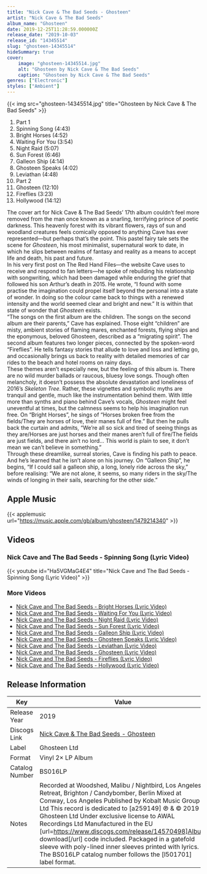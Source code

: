 ```yaml
---
title: "Nick Cave & The Bad Seeds - Ghosteen"
artist: "Nick Cave & The Bad Seeds"
album_name: "Ghosteen"
date: 2019-12-25T11:28:59.000000Z
release_date: "2019-10-03"
release_id: "14345514"
slug: "ghosteen-14345514"
hideSummary: true
cover:
    image: "ghosteen-14345514.jpg"
    alt: "Ghosteen by Nick Cave & The Bad Seeds"
    caption: "Ghosteen by Nick Cave & The Bad Seeds"
genres: ["Electronic"]
styles: ["Ambient"]
---
```


{{< img src="ghosteen-14345514.jpg" title="Ghosteen by Nick Cave & The Bad Seeds" >}}

<!-- section break -->

1. Part 1
2. Spinning Song (4:43)
3. Bright Horses (4:52)
4. Waiting For You (3:54)
5. Night Raid (5:07)
6. Sun Forest (6:46)
7. Galleon Ship (4:14)
8. Ghosteen Speaks (4:02)
9. Leviathan (4:48)
10. Part 2
11. Ghosteen (12:10)
12. Fireflies (3:23)
13. Hollywood (14:12)

<!-- section break -->


The cover art for Nick Cave & The Bad Seeds’ 17th album couldn’t feel more removed from the man once known as a snarling, terrifying prince of poetic darkness. This heavenly forest with its vibrant flowers, rays of sun and woodland creatures feels comically opposed to anything Cave has ever represented—but perhaps that’s the point. This pastel fairy tale sets the scene for <i>Ghosteen</i>, his most minimalist, supernatural work to date, in which he slips between realms of fantasy and reality as a means to accept life and death, his past and future.<br />
In his very first post on The Red Hand Files—the website Cave uses to receive and respond to fan letters—he spoke of rebuilding his relationship with songwriting, which had been damaged while enduring the grief that followed his son Arthur’s death in 2015. He wrote, “I found with some practise the imagination could propel itself beyond the personal into a state of wonder. In doing so the colour came back to things with a renewed intensity and the world seemed clear and bright and new.” It is within that state of wonder that <i>Ghosteen</i> exists.<br />
“The songs on the first album are the children. The songs on the second album are their parents,” Cave has explained. Those eight “children” are misty, ambient stories of flaming mares, enchanted forests, flying ships and the eponymous, beloved Ghosteen, described as a “migrating spirit”. The second album features two longer pieces, connected by the spoken-word “Fireflies”. He tells fantasy stories that allude to love and loss and letting go, and occasionally brings us back to reality with detailed memories of car rides to the beach and hotel rooms on rainy days.<br />
These themes aren’t especially new, but the feeling of this album is. There are no wild murder ballads or raucous, bluesy love songs. Though often melancholy, it doesn’t possess the absolute devastation and loneliness of 2016’s <i>Skeleton Tree</i>. Rather, these vignettes and symbolic myths are tranquil and gentle, much like the instrumentation behind them. With little more than synths and piano behind Cave’s vocals, <i>Ghosteen</i> might feel uneventful at times, but the calmness seems to help his imagination run free. On “Bright Horses”, he sings of “Horses broken free from the fields/They are horses of love, their manes full of fire.” But then he pulls back the curtain and admits, “We’re all so sick and tired of seeing things as they are/Horses are just horses and their manes aren’t full of fire/The fields are just fields, and there ain’t no lord… This world is plain to see, it don’t mean we can’t believe in something.”<br />
Through these dreamlike, surreal stories, Cave is finding his path to peace. And he’s learned that he isn’t alone on his journey. On “Galleon Ship”, he begins, “If I could sail a galleon ship, a long, lonely ride across the sky,” before realising: “We are not alone, it seems, so many riders in the sky/The winds of longing in their sails, searching for the other side.”



## Apple Music
{{< applemusic url="https://music.apple.com/gb/album/ghosteen/1479214340" >}}





## Videos
### Nick Cave and The Bad Seeds - Spinning Song (Lyric Video)
{{< youtube id="Ha5VGMaG4E4" title="Nick Cave and The Bad Seeds - Spinning Song (Lyric Video)" >}}<br>

### More Videos

- [Nick Cave and The Bad Seeds - Bright Horses (Lyric Video)](https://www.youtube.com/watch?v=cfKYImFP_Pw)
- [Nick Cave and The Bad Seeds - Waiting For You (Lyric Video)](https://www.youtube.com/watch?v=e0vQTzYe9Lk)
- [Nick Cave and The Bad Seeds - Night Raid (Lyric Video)](https://www.youtube.com/watch?v=pdhF0RhixRA)
- [Nick Cave and The Bad Seeds - Sun Forest (Lyric Video)](https://www.youtube.com/watch?v=jxqdO0SO18M)
- [Nick Cave and The Bad Seeds - Galleon Ship (Lyric Video)](https://www.youtube.com/watch?v=4DjshyO_uT0)
- [Nick Cave and The Bad Seeds - Ghosteen Speaks (Lyric Video)](https://www.youtube.com/watch?v=-DQT_R2VMJQ)
- [Nick Cave and The Bad Seeds - Leviathan (Lyric Video)](https://www.youtube.com/watch?v=H3M0mkmDL1o)
- [Nick Cave and The Bad Seeds - Ghosteen (Lyric Video)](https://www.youtube.com/watch?v=7IE5A2_LV6I)
- [Nick Cave and The Bad Seeds - Fireflies (Lyric Video)](https://www.youtube.com/watch?v=PDm1w067hdU)
- [Nick Cave and The Bad Seeds - Hollywood (Lyric Video)](https://www.youtube.com/watch?v=MfDx09Ko8G4)


## Release Information
|  Key           | Value                                                |
| ---------------| ---------------------------------------------------- |
| Release Year   | 2019                                   |
| Discogs Link   | [Nick Cave & The Bad Seeds - Ghosteen](https://www.discogs.com/release/14345514-Nick-Cave-And-The-Bad-Seeds-Ghosteen) |
| Label          | Ghosteen Ltd |
| Format         | Vinyl 2× LP Album |
| Catalog Number | BS016LP |
| Notes | Recorded at Woodshed, Malibu / Nightbird, Los Angeles / Retreat, Brighton / Candybomber, Berlin Mixed at Conway, Los Angeles  Published by Kobalt Music Group Ltd  This record is dedicated to [a259149]  ℗ & © 2019 Ghosteen Ltd Under exclusive license to AWAL Recordings Ltd Manufactured in the EU    [url=https://www.discogs.com/release/14570498]Album download[/url] code included. Packaged in a gatefold sleeve with poly-lined inner sleeves printed with lyrics.  The BS016LP catalog number follows the [l501701] label format. |